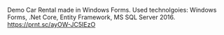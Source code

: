 Demo Car Rental made in Windows Forms. 
Used technolgoies: Windows Forms, .Net Core, Entity Framework, MS SQL Server 2016.
https://prnt.sc/ayOW-JC5IEzO
